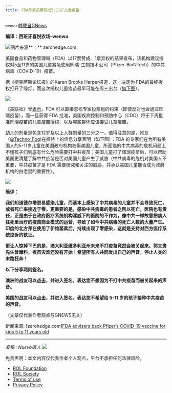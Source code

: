 ```yaml
---
title: FDA专家投票赞成5-11岁儿童疫苗
---
```

`wenwu` [轉載自GNews](https://gnews.org/zh-hans/1620545/)

**编译：西班牙喜悦农场–wenwu**

![](https://assets.gnews.org/wp-content/uploads/2021/10/image-473.png)图片来源**：** zerohedge.com

美国食品和药物管理局（FDA）以17票赞成、1票弃权的结果宣布，该机构建议授权对5至11岁的美国儿童紧急使用辉瑞-生物技术公司（Pfizer-BioNTech）的中共病毒（COVID-19）疫苗。

据《德克萨斯论坛报》的Karen Brooks Harper报道，这一决定为 FDA的最终授权打开了绿灯，而这次授权儿童疫苗最早可能在周三出台（[如下图](https://twitter.com/kbrooksharper/status/1453094747644604424?s=20)）。

![](https://assets.gnews.org/wp-content/uploads/2021/10/image-475.png)

《美联社》曾[表示](https://www.wmbfnews.com/2021/10/26/fda-advisers-endorse-pfizers-covid-19-vaccine-children-ages-5-11/?utm_source=twitter&amp;utm_medium=social&amp;utm_campaign=snd&amp;utm_content=wmbf)，FDA 可以直接忽视专家投票组的约束（即使反对也会通过辉瑞疫苗），而一旦获得 FDA 批准，美国疾病控制和预防中心（CDC）将于下周批准辉瑞疫苗的儿童疫苗授权，以及哪些群体应该接受儿童疫苗。

幼儿的剂量是包含12岁及以上人群剂量的三分之一。值得注意的是，推友（[@Techno\_Fog](https://twitter.com/Techno_Fog/status/1453095851824459776?s=20))在推特上的信息分享表明（如下图）：FDA 的专家们在为所有美国人的5-11岁儿童在美国政府机构权衡美国儿童，所面临的中共病毒的危机问题上不懂孩子们到底有什么危险需要打中共疫苗；美国儿童打了辉瑞疫苗后，可以帮助美国更清楚了解中共疫苗是否对美国儿童产生了威胁（中共病毒的危机对美国人不重要，中共疫苗才是 FDA 需要研究和关注的威胁，并承认美国儿童能否成为政府机构的白老鼠的重要性）。

![](https://assets.gnews.org/wp-content/uploads/2021/10/image-476.png)

**简评：**

**我们知道德尔塔更易感染儿童，而基本上感染了中共病毒的儿童并不会导致死亡，或者死亡率接近于零。更重要的是，感染中共病毒的患者之所以死亡，医院也有责任，正是由于在政府医疗系统机构淫威下的医院的不作为，像中共一样故意把病人往死里治疗的疫苗商业模式的运营，导致了如今中共病毒的死亡人数的大量产生。印度的北方邦在使用了伊维菌素后，持续出现了零感染，这就是支持对西方医疗系统控诉的铁证。**

**更让人惊掉下巴的是，澳大利亚维多利亚州未来不打疫苗竟然会被关起来。郭文贵先生曾爆料，疫苗灾难还没有开始！希望所有人共同发出自己的声音，停止人类的末路狂奔！**

**以下分享两则签名。**

**澳洲的战友可以[点击](https://www.reignitedemocracyaustralia.com.au/STOP-THE-BILL/)，并进入签名。表达您不想因为不打中共疫苗而被关起来的声音。**

**美国的战友可以[点击](https://www.change.org/p/congress-of-the-united-states-do-not-vaccinate-5-11-year-olds?recruiter=1016512074&amp;utm_source=share_petition&amp;utm_medium=twitter&amp;utm_campaign=psf_combo_share_message&amp;utm_term=psf_combo_share_initial&amp;recruited_by_id=53bdb160-0091-11ea-ae95-95181d6329ab&amp;share_bandit_exp=message-31182780-en-US)，并进入签名。表达您不希望给 5-11 岁的孩子接种中共疫苗的声音。**

（文章仅代表作者观点与GNEWS无关）

新闻来源: [zerohedge.com][FDA advisers back Pfizer’s COVID-19 vaccine for kids 5 to 11 years old](https://www.cbsnews.com/news/covid-19-vaccine-kids-ages-5-11-fda-advisers-vote/)

* * *

*发稿 : Nuevo唐人*
![](https://assets.gnews.org/wp-content/uploads/2021/10/GNEWS_CH.-1-2.jpeg)
 

免责声明：本文内容仅代表作者个人观点，平台不承担任何法律风险。

- [ROL Foundation](https://rolfoundation.org/)
- [ROL Society](https://rolsociety.org/)
- [Terms of use](https://gnews.org/terms-of-use-3/)
- [Privacy Policy](https://gnews.org/privacy-policy/)
